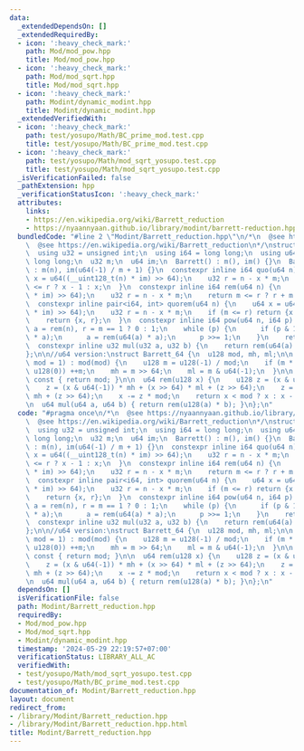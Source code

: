 ```yaml
---
data:
  _extendedDependsOn: []
  _extendedRequiredBy:
  - icon: ':heavy_check_mark:'
    path: Mod/mod_pow.hpp
    title: Mod/mod_pow.hpp
  - icon: ':heavy_check_mark:'
    path: Mod/mod_sqrt.hpp
    title: Mod/mod_sqrt.hpp
  - icon: ':heavy_check_mark:'
    path: Modint/dynamic_modint.hpp
    title: Modint/dynamic_modint.hpp
  _extendedVerifiedWith:
  - icon: ':heavy_check_mark:'
    path: test/yosupo/Math/BC_prime_mod.test.cpp
    title: test/yosupo/Math/BC_prime_mod.test.cpp
  - icon: ':heavy_check_mark:'
    path: test/yosupo/Math/mod_sqrt_yosupo.test.cpp
    title: test/yosupo/Math/mod_sqrt_yosupo.test.cpp
  _isVerificationFailed: false
  _pathExtension: hpp
  _verificationStatusIcon: ':heavy_check_mark:'
  attributes:
    links:
    - https://en.wikipedia.org/wiki/Barrett_reduction
    - https://nyaannyaan.github.io/library/modint/barrett-reduction.hpp
  bundledCode: "#line 2 \"Modint/Barrett_reduction.hpp\"\n/*\n  @see https://nyaannyaan.github.io/library/modint/barrett-reduction.hpp\n\
    \  @see https://en.wikipedia.org/wiki/Barrett_reduction\n*/\nstruct Barrett {\n\
    \  using u32 = unsigned int;\n  using i64 = long long;\n  using u64 = unsigned\
    \ long long;\n  u32 m;\n  u64 im;\n  Barrett() : m(), im() {}\n  Barrett(int n)\
    \ : m(n), im(u64(-1) / m + 1) {}\n  constexpr inline i64 quo(u64 n) {\n    u64\
    \ x = u64((__uint128_t(n) * im) >> 64);\n    u32 r = n - x * m;\n    return m\
    \ <= r ? x - 1 : x;\n  }\n  constexpr inline i64 rem(u64 n) {\n    u64 x = u64((__uint128_t(n)\
    \ * im) >> 64);\n    u32 r = n - x * m;\n    return m <= r ? r + m : r;\n  }\n\
    \  constexpr inline pair<i64, int> quorem(u64 n) {\n    u64 x = u64((__uint128_t(n)\
    \ * im) >> 64);\n    u32 r = n - x * m;\n    if (m <= r) return {x - 1, r + m};\n\
    \    return {x, r};\n  }\n  constexpr inline i64 pow(u64 n, i64 p) {\n    u32\
    \ a = rem(n), r = m == 1 ? 0 : 1;\n    while (p) {\n      if (p & 1) r = rem(u64(r)\
    \ * a);\n      a = rem(u64(a) * a);\n      p >>= 1;\n    }\n    return r;\n  }\n\
    \  constexpr inline u32 mul(u32 a, u32 b) {\n    return rem(u64(a) * b);\n  }\n\
    };\n\n//u64 version:\nstruct Barrett_64 {\n  u128 mod, mh, ml;\n\n  explicit Barrett_64(u64\
    \ mod = 1) : mod(mod) {\n    u128 m = u128(-1) / mod;\n    if (m * mod + mod ==\
    \ u128(0)) ++m;\n    mh = m >> 64;\n    ml = m & u64(-1);\n  }\n\n  u64 umod()\
    \ const { return mod; }\n\n  u64 rem(u128 x) {\n    u128 z = (x & u64(-1)) * ml;\n\
    \    z = (x & u64(-1)) * mh + (x >> 64) * ml + (z >> 64);\n    z = (x >> 64) *\
    \ mh + (z >> 64);\n    x -= z * mod;\n    return x < mod ? x : x - mod;\n  }\n\
    \n  u64 mul(u64 a, u64 b) { return rem(u128(a) * b); }\n};\n"
  code: "#pragma once\n/*\n  @see https://nyaannyaan.github.io/library/modint/barrett-reduction.hpp\n\
    \  @see https://en.wikipedia.org/wiki/Barrett_reduction\n*/\nstruct Barrett {\n\
    \  using u32 = unsigned int;\n  using i64 = long long;\n  using u64 = unsigned\
    \ long long;\n  u32 m;\n  u64 im;\n  Barrett() : m(), im() {}\n  Barrett(int n)\
    \ : m(n), im(u64(-1) / m + 1) {}\n  constexpr inline i64 quo(u64 n) {\n    u64\
    \ x = u64((__uint128_t(n) * im) >> 64);\n    u32 r = n - x * m;\n    return m\
    \ <= r ? x - 1 : x;\n  }\n  constexpr inline i64 rem(u64 n) {\n    u64 x = u64((__uint128_t(n)\
    \ * im) >> 64);\n    u32 r = n - x * m;\n    return m <= r ? r + m : r;\n  }\n\
    \  constexpr inline pair<i64, int> quorem(u64 n) {\n    u64 x = u64((__uint128_t(n)\
    \ * im) >> 64);\n    u32 r = n - x * m;\n    if (m <= r) return {x - 1, r + m};\n\
    \    return {x, r};\n  }\n  constexpr inline i64 pow(u64 n, i64 p) {\n    u32\
    \ a = rem(n), r = m == 1 ? 0 : 1;\n    while (p) {\n      if (p & 1) r = rem(u64(r)\
    \ * a);\n      a = rem(u64(a) * a);\n      p >>= 1;\n    }\n    return r;\n  }\n\
    \  constexpr inline u32 mul(u32 a, u32 b) {\n    return rem(u64(a) * b);\n  }\n\
    };\n\n//u64 version:\nstruct Barrett_64 {\n  u128 mod, mh, ml;\n\n  explicit Barrett_64(u64\
    \ mod = 1) : mod(mod) {\n    u128 m = u128(-1) / mod;\n    if (m * mod + mod ==\
    \ u128(0)) ++m;\n    mh = m >> 64;\n    ml = m & u64(-1);\n  }\n\n  u64 umod()\
    \ const { return mod; }\n\n  u64 rem(u128 x) {\n    u128 z = (x & u64(-1)) * ml;\n\
    \    z = (x & u64(-1)) * mh + (x >> 64) * ml + (z >> 64);\n    z = (x >> 64) *\
    \ mh + (z >> 64);\n    x -= z * mod;\n    return x < mod ? x : x - mod;\n  }\n\
    \n  u64 mul(u64 a, u64 b) { return rem(u128(a) * b); }\n};\n"
  dependsOn: []
  isVerificationFile: false
  path: Modint/Barrett_reduction.hpp
  requiredBy:
  - Mod/mod_pow.hpp
  - Mod/mod_sqrt.hpp
  - Modint/dynamic_modint.hpp
  timestamp: '2024-05-29 22:19:57+07:00'
  verificationStatus: LIBRARY_ALL_AC
  verifiedWith:
  - test/yosupo/Math/mod_sqrt_yosupo.test.cpp
  - test/yosupo/Math/BC_prime_mod.test.cpp
documentation_of: Modint/Barrett_reduction.hpp
layout: document
redirect_from:
- /library/Modint/Barrett_reduction.hpp
- /library/Modint/Barrett_reduction.hpp.html
title: Modint/Barrett_reduction.hpp
---
```

